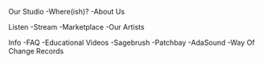Our Studio
  -Where(ish)?
  -About Us
  
Listen
  -Stream
  -Marketplace
  -Our Artists
  
Info
  -FAQ
  -Educational Videos
  -Sagebrush
  -Patchbay
  -AdaSound
  -Way Of Change Records
